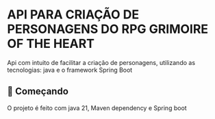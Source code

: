# API PARA CRIAÇÃO DE PERSONAGENS DO RPG GRIMOIRE OF THE HEART

Api com intuito de facilitar a criação de personagens, utilizando as tecnologias: java e o framework Spring Boot 

## 🚀 Começando

O projeto é feito com java 21, Maven dependency e Spring boot
